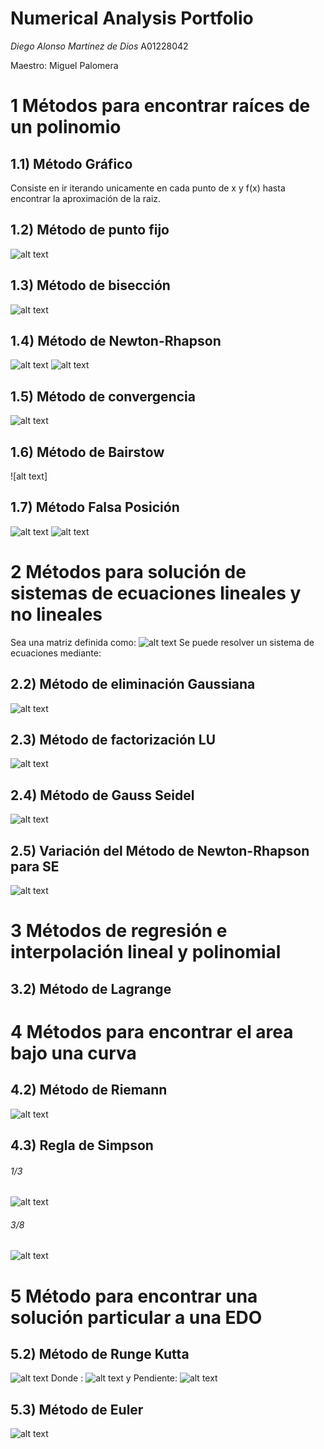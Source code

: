 # Numerical Analysis Portfolio

*Diego Alonso Martínez de Dios*
A01228042

Maestro: Miguel Palomera 

# 1 Métodos para encontrar raíces de un polinomio
## 1.1) Método Gráfico
Consiste en ir iterando unicamente en cada punto de x y f(x) hasta encontrar la aproximación de la raiz.
## 1.2) Método de punto fijo
![alt text](https://upload.wikimedia.org/wikipedia/commons/thumb/c/c8/Puntos_fijos.svg/720px-Puntos_fijos.svg.png)
## 1.3) Método de bisección
![alt text](https://upload.wikimedia.org/wikipedia/commons/c/c2/Bisection_method.png)
## 1.4) Método de Newton-Rhapson
![alt text](https://wikimedia.org/api/rest_v1/media/math/render/svg/ad1c904e2d2798c0cbac6365db61c4c6e853d582)
![alt text](https://upload.wikimedia.org/wikipedia/commons/thumb/8/8c/Newton_iteration.svg/1920px-Newton_iteration.svg.png)
## 1.5) Método de convergencia
![alt text]()
## 1.6) Método de Bairstow
![alt text]
## 1.7) Método Falsa Posición
![alt text](https://wikimedia.org/api/rest_v1/media/math/render/svg/1c2931aed077a2efca8d23408481d61a11a3cc00)
![alt text](https://upload.wikimedia.org/wikipedia/commons/thumb/9/97/False_position_method.svg/351px-False_position_method.svg.png)
# 2 Métodos para solución de sistemas de ecuaciones lineales y no lineales
Sea una matriz definida como:
![alt text](https://wikimedia.org/api/rest_v1/media/math/render/svg/6222e9f1577287b35d8c10bdb1a8018dcb46a934)
Se puede resolver un sistema de ecuaciones mediante:
## 2.2) Método de eliminación Gaussiana
![alt text]()
## 2.3) Método de factorización LU
![alt text]()
## 2.4) Método de Gauss Seidel
![alt text]()
## 2.5) Variación del Método de Newton-Rhapson para SE 
![alt text]()
# 3 Métodos de regresión e interpolación lineal y polinomial

## 3.2) Método de Lagrange


# 4 Métodos para encontrar el area bajo una curva
## 4.2) Método de Riemann
![alt text](https://wikimedia.org/api/rest_v1/media/math/render/svg/0da5360c7c977de946f5fcb5ff2ee23b8aac8008)
## 4.3) Regla de Simpson
###### 1/3
![alt text](https://wikimedia.org/api/rest_v1/media/math/render/svg/da4fa1a0c07c79dbb6950729d61c5440bf40fac4)
###### 3/8
![alt text](https://wikimedia.org/api/rest_v1/media/math/render/svg/8a671bf11cf72d7813e6b05820b649863fae741b)
# 5 Método para encontrar una solución particular a una EDO
## 5.2) Método de Runge Kutta
![alt text](https://wikimedia.org/api/rest_v1/media/math/render/svg/8a671bf11cf72d7813e6b05820b649863fae741b)
Donde :
![alt text](https://wikimedia.org/api/rest_v1/media/math/render/svg/ccc07096d52f473fd1f15e9a4ff40d289eb87322)
y Pendiente:
![alt text](https://wikimedia.org/api/rest_v1/media/math/render/svg/ccc07096d52f473fd1f15e9a4ff40d289eb87322)
## 5.3) Método de Euler
![alt text](https://wikimedia.org/api/rest_v1/media/math/render/svg/1fa555ca1720e9ecd5275b345bc011ca292993f7)
